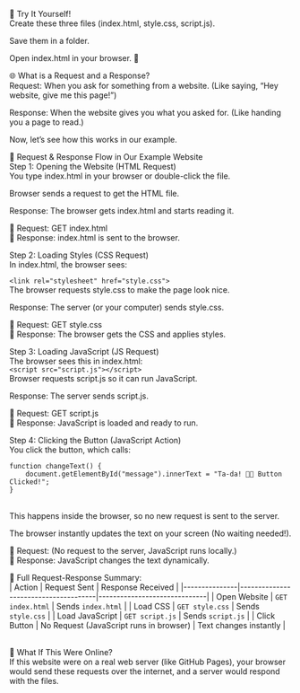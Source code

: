 
🎯 Try It Yourself! <br>
Create these three files (index.html, style.css, script.js).<br>

Save them in a folder.<br>

Open index.html in your browser. 🎉<br>

🌐 What is a Request and a Response?<br>
Request: When you ask for something from a website. (Like saying, “Hey website, give me this page!”) <br>

Response: When the website gives you what you asked for. (Like handing you a page to read.)<br>

Now, let’s see how this works in our example.<br>

🚀 Request & Response Flow in Our Example Website<br>
Step 1: Opening the Website (HTML Request)<br>
You type index.html in your browser or double-click the file.<br>

Browser sends a request to get the HTML file.<br>

Response: The browser gets index.html and starts reading it.<br>

🔹 Request: GET index.html<br>
🔹 Response: index.html is sent to the browser.<br>

Step 2: Loading Styles (CSS Request)<br>
In index.html, the browser sees:<br>

`<link rel="stylesheet" href="style.css">` <br>
The browser requests style.css to make the page look nice.<br>

Response: The server (or your computer) sends style.css.<br>

🔹 Request: GET style.css<br>
🔹 Response: The browser gets the CSS and applies styles.<br>

Step 3: Loading JavaScript (JS Request)<br>
The browser sees this in index.html:<br>
`<script src="script.js"></script>`<br>
Browser requests script.js so it can run JavaScript.<br>

Response: The server sends script.js.<br>

🔹 Request: GET script.js<br>
🔹 Response: JavaScript is loaded and ready to run.<br>

Step 4: Clicking the Button (JavaScript Action)<br>
You click the button, which calls:<br>

    function changeText() {
        document.getElementById("message").innerText = "Ta-da! 🎩✨ Button Clicked!";
    }
<br>
This happens inside the browser, so no new request is sent to the server.<br>

The browser instantly updates the text on your screen (No waiting needed!).<br>

🔹 Request: (No request to the server, JavaScript runs locally.)<br>
🔹 Response: JavaScript changes the text dynamically.<br>

🚀 Full Request-Response Summary:<br>
| Action         | Request Sent                          | Response Received            |
|---------------|--------------------------------------|------------------------------|
| Open Website  | `GET index.html`                     | Sends `index.html`           |
| Load CSS      | `GET style.css`                      | Sends `style.css`            |
| Load JavaScript | `GET script.js`                    | Sends `script.js`            |
| Click Button  | No Request (JavaScript runs in browser) | Text changes instantly     |

<br>
🤔 What If This Were Online?<br>
If this website were on a real web server (like GitHub Pages), your browser would send these requests over the internet, and a server would respond with the files.
<br>


